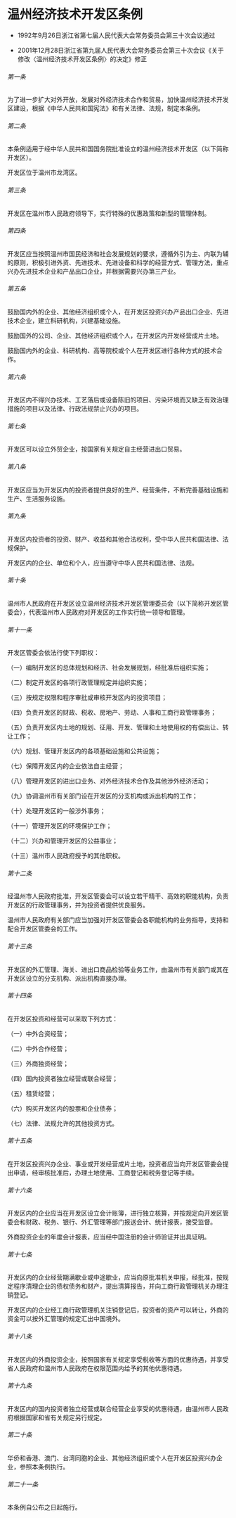 # 温州经济技术开发区条例

- 1992年9月26日浙江省第七届人民代表大会常务委员会第三十次会议通过

- 2001年12月28日浙江省第九届人民代表大会常务委员会第三十次会议《关于修改〈温州经济技术开发区条例〉的决定》修正

<!-- INFO END -->

###### 第一条

为了进一步扩大对外开放，发展对外经济技术合作和贸易，加快温州经济技术开发区建设，根据《中华人民共和国宪法》和有关法律、法规，制定本条例。

###### 第二条

本条例适用于经中华人民共和国国务院批准设立的温州经济技术开发区（以下简称开发区）。

开发区位于温州市龙湾区。

###### 第三条

开发区在温州市人民政府领导下，实行特殊的优惠政策和新型的管理体制。

###### 第四条

开发区应当按照温州市国民经济和社会发展规划的要求，遵循外引为主、内联为辅的原则，积极引进外资、先进技术、先进设备和科学的经营方式、管理方法，重点兴办先进技术企业和产品出口企业，并根据需要兴办第三产业。

###### 第五条

鼓励国内外的企业、其他经济组织或个人，在开发区投资兴办产品出口企业、先进技术企业，建立科研机构，兴建基础设施。

鼓励国外的公司、企业、其他经济组织或个人，在开发区内开发经营成片土地。

鼓励国内外的企业、科研机构、高等院校或个人在开发区进行各种方式的技术合作。

###### 第六条

开发区内不得兴办技术、工艺落后或设备陈旧的项目、污染环境而又缺乏有效治理措施的项目以及法律、行政法规禁止兴办的项目。

###### 第七条

开发区可以设立外贸企业，按国家有关规定自主经营进出口贸易。

###### 第八条

开发区应当为开发区内的投资者提供良好的生产、经营条件，不断完善基础设施和生产、生活服务设施。

###### 第九条

开发区内投资者的投资、财产、收益和其他合法权利，受中华人民共和国法律、法规保护。

开发区内的企业、单位和个人，应当遵守中华人民共和国法律、法规。

###### 第十条

温州市人民政府在开发区设立温州经济技术开发区管理委员会（以下简称开发区管委会），代表温州市人民政府对开发区的工作实行统一领导和管理。

###### 第十一条

开发区管委会依法行使下列职权：

（一）编制开发区的总体规划和经济、社会发展规划，经批准后组织实施；

（二）制定开发区的各项行政管理规定并组织实施；

（三）按规定权限和程序审批或审核开发区内的投资项目；

（四）负责开发区的财政、税收、房地产、劳动、人事和工商行政管理事务；

（五）负责开发区内土地的规划、征用、开发、管理和土地使用权的有偿出让、转让工作；

（六）规划、管理开发区内的各项基础设施和公共设施；

（七）保障开发区内的企业依法自主经营；

（八）管理开发区的进出口业务、对外经济技术合作及其他涉外经济活动；

（九）协调温州市有关部门设在开发区的分支机构或派出机构的工作；

（十）处理开发区的一般涉外事务；

（十一）管理开发区的环境保护工作；

（十二）兴办和管理开发区的公益事业；

（十三）温州市人民政府授予的其他职权。

###### 第十二条

经温州市人民政府批准，开发区管委会可以设立若干精干、高效的职能机构，负责开发区的行政管理事务，并为投资者提供优良服务。

温州市人民政府有关部门应当加强对开发区管委会各职能机构的业务指导，支持和配合开发区管委会的工作。

###### 第十三条

开发区的外汇管理、海关、进出口商品检验等业务工作，由温州市有关部门或其在开发区设立的分支机构、派出机构直接办理。

###### 第十四条

在开发区投资和经营可以采取下列方式：

（一）中外合资经营；

（二）中外合作经营；

（三）外商独资经营；

（四）国内投资者独立经营或联合经营；

（五）租赁经营；

（六）购买开发区内的股票和企业债券；

（七）法律、法规允许的其他投资方式。

###### 第十五条

在开发区投资兴办企业、事业或开发经营成片土地，投资者应当向开发区管委会提出申请，经审核批准后，办理土地使用、工商登记和税务登记等手续。

###### 第十六条

开发区内的企业应当在开发区设立会计账簿，进行独立核算，并按规定向开发区管委会和财政、税务、银行、外汇管理等部门报送会计、统计报表，接受监督。

外商投资企业的年度会计报表，应当经中国注册的会计师验证并出具证明。

###### 第十七条

开发区内的企业经营期满歇业或中途歇业，应当向原批准机关申报，经批准，按规定程序清理企业的债权债务和财产，提出清算报告，并向工商行政管理机关办理注销登记。

开发区内的企业经工商行政管理机关注销登记后，投资者的资产可以转让，外商的资金可以按外汇管理的规定汇出中国境外。

###### 第十八条

开发区内的外商投资企业，按照国家有关规定享受税收等方面的优惠待遇，并享受省人民政府和温州市人民政府在权限范围内给予的其他优惠待遇。

###### 第十九条

开发区内的国内投资者独立经营或联合经营企业享受的优惠待遇，由温州市人民政府根据国家和省有关规定另行规定。

###### 第二十条

华侨和香港、澳门、台湾同胞的企业、其他经济组织或个人在开发区投资兴办企业，参照本条例执行。

###### 第二十一条

本条例自公布之日起施行。
